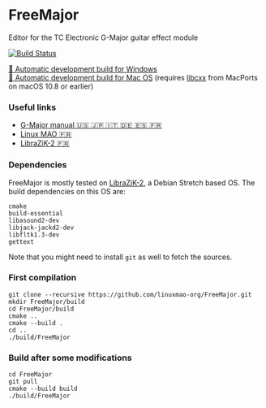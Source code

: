 # FreeMajor

Editor for the TC Electronic G-Major guitar effect module

[![Build Status](https://semaphoreci.com/api/v1/jpcima/freemajor/branches/master/badge.svg)](https://semaphoreci.com/jpcima/freemajor)

[:floppy_disk: Automatic development build for Windows](https://github.com/linuxmao-org/FreeMajor/releases/tag/nightly)  
[:floppy_disk: Automatic development build for Mac OS](https://github.com/linuxmao-org/FreeMajor/releases/tag/nightly) (requires [libcxx](https://trac.macports.org/wiki/LibcxxOnOlderSystems) from MacPorts on macOS 10.8 or earlier)

### Useful links

- [G-Major manual :us: :jp: :it: :de: :es: :fr:](https://www.tcelectronic.com/Categories/Tcelectronic/Guitar/Effects-Processors/G-MAJOR/p/HE066/Downloads)
- [Linux MAO :fr:](http://linuxmao.org/FreeMajor)
- [LibraZiK-2 :fr:](http://librazik.tuxfamily.org/doc2/logiciels/freemajor)

### Dependencies

FreeMajor is mostly tested on [LibraZiK-2](http://librazik.tuxfamily.org/), a Debian Stretch based OS.
The build dependencies on this OS are:
```
cmake
build-essential
libasound2-dev
libjack-jackd2-dev
libfltk1.3-dev
gettext
```
Note that you might need to install `git` as well to fetch the sources.

### First compilation

```
git clone --recursive https://github.com/linuxmao-org/FreeMajor.git
mkdir FreeMajor/build
cd FreeMajor/build
cmake ..
cmake --build .
cd ..
./build/FreeMajor
```
### Build after some modifications

```
cd FreeMajor
git pull
cmake --build build
./build/FreeMajor
```
